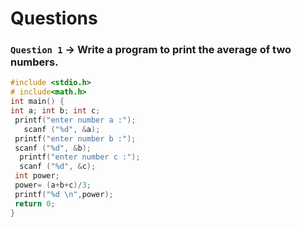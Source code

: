 # Questions


### `Question 1` ->  Write a program to print the average of two numbers.

  ```c
  #include <stdio.h>
# include<math.h>
 int main() {
  int a; int b; int c;
   printf("enter number a :");
     scanf ("%d", &a);
   printf("enter number b :");
   scanf ("%d", &b);
    printf("enter number c :");
    scanf ("%d", &c);
   int power;
   power= (a+b+c)/3;
   printf("%d \n",power);
   return 0;
}
  ```

